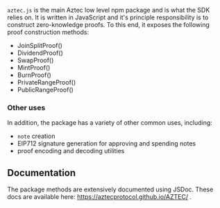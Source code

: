 `aztec.js` is the main Aztec low level npm package and is what the SDK relies on. It is written in JavaScript and it's principle responsibility is to construct zero-knowledge proofs. To this end, it exposes the following proof construction methods:

-   JoinSplitProof()
-   DividendProof()
-   SwapProof()
-   MintProof()
-   BurnProof()
-   PrivateRangeProof()
-   PublicRangeProof()

### Other uses

In addition, the package has a variety of other common uses, including:

-   `note` creation
-   EIP712 signature generation for approving and spending notes
-   proof encoding and decoding utilities

## Documentation

The package methods are extensively documented using JSDoc. These docs are available here: https://aztecprotocol.github.io/AZTEC/ .
